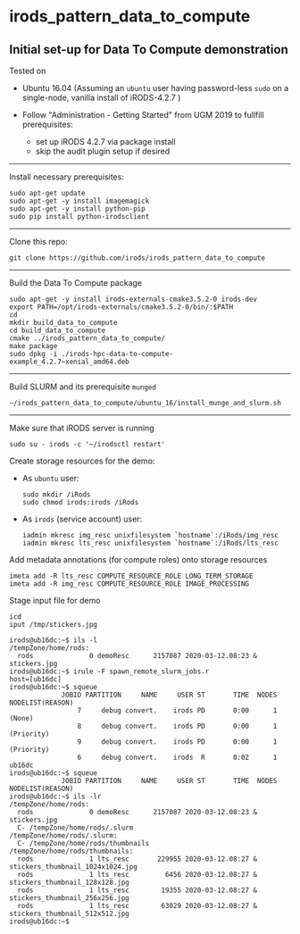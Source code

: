 # irods_pattern_data_to_compute

Initial set-up for **Data To Compute** demonstration
---

Tested on 
  - Ubuntu 16.04 
    (Assuming an `ubuntu` user having password-less `sudo`
     on a single-node, vanilla install of iRODS-4.2.7 )

  - Follow "Administration - Getting Started" from UGM 2019 to fullfill prerequisites:

      - set up iRODS 4.2.7 via package install
      - skip the audit plugin setup if desired

---

Install necessary prerequisites:
```
sudo apt-get update
sudo apt-get -y install imagemagick
sudo apt-get -y install python-pip
sudo pip install python-irodsclient
```
---
Clone this repo:
```
git clone https://github.com/irods/irods_pattern_data_to_compute
```
---
Build the Data To Compute package

```
sudo apt-get -y install irods-externals-cmake3.5.2-0 irods-dev
export PATH=/opt/irods-externals/cmake3.5.2-0/bin/:$PATH
cd
mkdir build_data_to_compute
cd build_data_to_compute
cmake ../irods_pattern_data_to_compute/
make package
sudo dpkg -i ./irods-hpc-data-to-compute-example_4.2.7~xenial_amd64.deb
```
---

Build SLURM and its prerequisite `munged`

```
~/irods_pattern_data_to_compute/ubuntu_16/install_munge_and_slurm.sh
```

---

Make sure that iRODS server is running
```
sudo su - irods -c '~/irodsctl restart'
```

Create storage resources for the demo:
  - As `ubuntu` user:
    ```
    sudo mkdir /iRods
    sudo chmod irods:irods /iRods
    ```
  - As `irods` (service account) user:
    ```
    iadmin mkresc img_resc unixfilesystem `hostname`:/iRods/img_resc
    iadmin mkresc lts_resc unixfilesystem `hostname`:/iRods/lts_resc
    ```
    
Add metadata annotations (for compute roles) onto storage resources
```
imeta add -R lts_resc COMPUTE_RESOURCE_ROLE LONG_TERM_STORAGE
imeta add -R img_resc COMPUTE_RESOURCE_ROLE IMAGE_PROCESSING
```

Stage input file for demo
```
icd
iput /tmp/stickers.jpg
```

```
irods@ub16dc:~$ ils -l
/tempZone/home/rods:
  rods              0 demoResc      2157087 2020-03-12.08:23 & stickers.jpg
irods@ub16dc:~$ irule -F spawn_remote_slurm_jobs.r
host=[ub16dc]
irods@ub16dc:~$ squeue 
             JOBID PARTITION     NAME     USER ST       TIME  NODES NODELIST(REASON)
                 7     debug convert.    irods PD       0:00      1 (None)
                 8     debug convert.    irods PD       0:00      1 (Priority)
                 9     debug convert.    irods PD       0:00      1 (Priority)
                 6     debug convert.    irods  R       0:02      1 ub16dc
irods@ub16dc:~$ squeue 
             JOBID PARTITION     NAME     USER ST       TIME  NODES NODELIST(REASON)
irods@ub16dc:~$ ils -lr
/tempZone/home/rods:
  rods              0 demoResc      2157087 2020-03-12.08:23 & stickers.jpg
  C- /tempZone/home/rods/.slurm  
/tempZone/home/rods/.slurm:
  C- /tempZone/home/rods/thumbnails  
/tempZone/home/rods/thumbnails:
  rods              1 lts_resc       229955 2020-03-12.08:27 & stickers_thumbnail_1024x1024.jpg
  rods              1 lts_resc         6456 2020-03-12.08:27 & stickers_thumbnail_128x128.jpg
  rods              1 lts_resc        19355 2020-03-12.08:27 & stickers_thumbnail_256x256.jpg
  rods              1 lts_resc        63029 2020-03-12.08:27 & stickers_thumbnail_512x512.jpg
irods@ub16dc:~$ 
```
```
